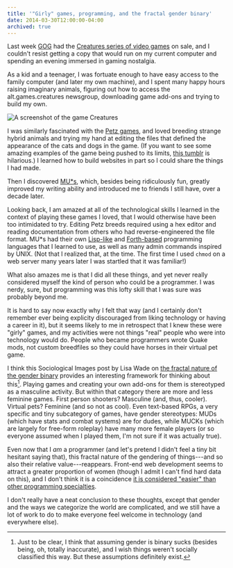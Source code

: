 ```yaml
---
title: '"Girly" games, programming, and the fractal gender binary'
date: 2014-03-30T12:00:00-04:00
archived: true
---
```


Last week [GOG](http://www.gog.com/) had the [Creatures series of video games](http://en.wikipedia.org/wiki/Creatures_%28artificial_life_series%29) on sale, and I couldn't resist getting a copy that would run on my current computer and spending an evening immersed in gaming nostalgia.

As a kid and a teenager, I was fortuate enough to have easy access to the family computer (and later my own machine), and I spent many happy hours raising imaginary animals, figuring out how to access the alt.games.creatures newsgroup, downloading game add-ons and trying to build my own.

![A screenshot of the game Creatures](@assets/creatures.jpg)

I was similarly fascinated with the [Petz games](http://en.wikipedia.org/wiki/Petz), and loved breeding strange hybrid animals and trying my hand at editing the files that defined the appearance of the cats and dogs in the game. (If you want to see some amazing examples of the game being pushed to its limits, [this tumblr](http://petzventures.tumblr.com/) is hilarious.) I learned how to build websites in part so I could share the things I had made.

Then I discovered [MU\*s](http://en.wikipedia.org/wiki/Online_text-based_role-playing_game), which, besides being ridiculously fun, greatly improved my writing ability and introduced me to friends I still have, over a decade later.

Looking back, I am amazed at all of the technological skills I learned in the context of playing these games I loved, that I would otherwise have been too intimidated to try. Editing Petz breeds required using a hex editor and reading documentation from others who had reverse-engineered the file format. MU\*s had their own [Lisp-like](http://en.wikipedia.org/wiki/Message_Parsing_Interpreter) and [Forth-based](http://en.wikipedia.org/wiki/MUF_%28programming_language%29) programming languages that I learned to use, as well as many admin commands inspired by UNIX. (Not that I realized that, at the time. The first time I used `chmod` on a web server many years later I was startled that it was familiar!)

What also amazes me is that I did all these things, and yet never really considered myself the kind of person who could be a programmer. I was nerdy, sure, but programming was this lofty skill that I was sure was probably beyond me.

It is hard to say now exactly why I felt that way (and I certainly don't remember ever being explicity discouraged from liking technology or having a career in it), but it seems likely to me in retrospect that I knew these were "girly" games, and my activities were not things "real" people who were into technology would do. People who became programmers wrote Quake mods, not custom breedfiles so they could have horses in their virtual pet game.

I think this Sociological Images post by Lisa Wade on [the fractal nature of the gender binary](http://thesocietypages.org/socimages/2010/01/07/the-fractal-nature-of-the-gender-binary-or-blue-vs-turquoise/) provides an interesting framework for thinking about this[^1]. Playing games and creating your own add-ons for them is stereotyped as a masculine activity. But within that category there are more and less feminine games. First person shooters? Masculine (and, thus, cooler). Virtual pets? Feminine (and so not as cool). Even text-based RPGs, a very specific and tiny subcategory of games, have gender stereotypes: MUDs (which have stats and combat systems) are for dudes, while MUCKs (which are largely for free-form roleplay) have many more female players (or so everyone assumed when I played them, I'm not sure if it was actually true).

Even now that I _am_ a programmer (and let's pretend I didn't feel a tiny bit hesitant saying that), this fractal nature of the gendering of things---and so also their relative value---reappears. Front-end web development seems to attract a greater proportion of women (though I admit I can't find hard data on this), and I don't think it is a coincidence [it is considered "easier" than other programming specialties](http://www.quora.com/Startups/Why-are-front-end-developers-so-high-in-demand-at-startups-if-front-end-development-is-relatively-easier-than-other-fields-of-engineering?share=1).

I don't really have a neat conclusion to these thoughts, except that gender and the ways we categorize the world are complicated, and we still have a lot of work to do to make everyone feel welcome in technology (and everywhere else).

[^1]: Just to be clear, I think that assuming gender is binary sucks (besides being, oh, totally inaccurate), and I wish things weren't socially classified this way. But these assumptions definitely exist.
